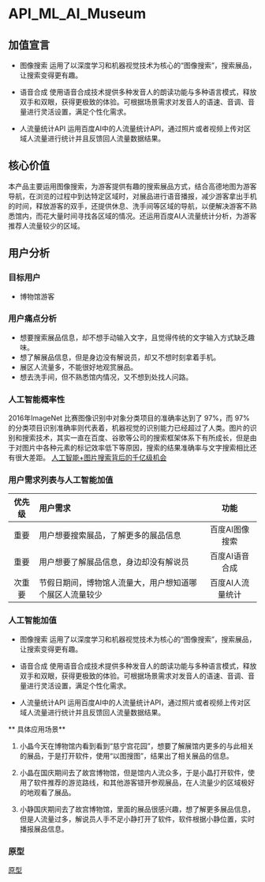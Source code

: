 # API_ML_AI_Museum
## 加值宣言
* 图像搜索
运用了以深度学习和机器视觉技术为核心的“图像搜索”，搜索展品，让搜索变得更有趣。

* 语音合成
使用语音合成技术提供多种发音人的朗读功能与多种语言模式，释放双手和双眼，获得更极致的体验。可根据场景需求对发音人的语速、音调、音量进行灵活设置，满足个性化需求。

* 人流量统计API
运用百度AI中的人流量统计API，通过照片或者视频上传对区域人流量进行统计并且反馈回人流量数据结果。

## 核心价值
本产品主要运用图像搜索，为游客提供有趣的搜索展品方式，结合高德地图为游客导航，在浏览的过程中到达特定区域时，对展品进行语音播报，减少游客拿出手机的时间，释放游客的双手，还提供休息、洗手间等区域的导航，以便解决游客不熟悉馆内，而花大量时间寻找各区域的情况。还运用百度AI人流量统计分析，为游客推荐人流量较少的区域。

## 用户分析
### 目标用户
* 博物馆游客

### 用户痛点分析
* 想要搜索展品信息，却不想手动输入文字，且觉得传统的文字输入方式缺乏趣味。
* 想了解展品信息，但是身边没有解说员，却又不想时刻拿着手机。
* 展区人流量多，不能很好地观赏展品。
* 想去洗手间，但不熟悉馆内情况，又不想到处找人问路。

### 人工智能概率性
2016年ImageNet 比赛图像识别中对象分类项目的准确率达到了 97%，而 97% 的分类项目识别准确率则代表着，机器视觉的识别能力已经超过了人类。图片的识别和搜索技术，其实一直在百度、谷歌等公司的搜索框架体系下有所成长，但是由于对图片中各种元素的标记效率低下等原因，搜索的结果准确率与文字搜索相比还有很大差距。
[人工智能+图片搜索背后的千亿级机会](https://www.iyiou.com/p/35453.html)

### 用户需求列表与人工智能加值

| 优先级 | 用户需求 | 功能 | 
| :------:| :------ | :------: | 
| 重要 | 用户想要搜索展品，了解更多的展品信息 |百度AI图像搜索 | 
| 重要 | 用户想要了解展品信息，身边却没有解说员 | 百度AI语音合成 | 
| 次重要 | 节假日期间，博物馆人流量大，用户想知道哪个展区人流量较少 | 百度AI人流量统计 | 

### 人工智能加值
* 图像搜索
运用了以深度学习和机器视觉技术为核心的“图像搜索”，搜索展品，让搜索变得更有趣。

* 语音合成
使用语音合成技术提供多种发音人的朗读功能与多种语言模式，释放双手和双眼，获得更极致的体验。可根据场景需求对发音人的语速、音调、音量进行灵活设置，满足个性化需求。

* 人流量统计API
运用百度AI中的人流量统计API，通过照片或者视频上传对区域人流量进行统计并且反馈回人流量数据结果。

** 具体应用场景**
1. 小晶今天在博物馆内看到看到“慈宁宫花园”，想要了解展馆内更多的与此相关的展品，于是打开软件，使用“以图搜图”，结果出了相关展品的信息。

2. 小晶在国庆期间去了故宫博物馆，但是馆内人流众多，于是小晶打开软件，使用了软件推荐的游览路线，和其他游客错开参观展品，在人流量少的区域极好的地观看了展品。

3. 小静国庆期间去了故宫博物馆，里面的展品很感兴趣，想了解更多展品信息，但是人流量过多，解说员人手不足小静打开了软件，软件根据小静位置，实时播报展品信息。

### 原型
[原型]( http://nfunm172018125.gitee.io/api_prjb)

 

